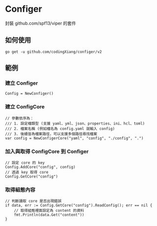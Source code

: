 # Configer
封裝 github.com/spf13/viper 的套件

## 如何使用
```
go get -u github.com/codingXiang/configer/v2
```

## 範例
### 建立 Configer
```
Config = NewConfiger()
```

### 建立 ConfigCore
```
// 參數依序為：
/// 1. 設定檔類型 (支援 yaml、yml、json、properties、ini、hcl、toml)
/// 2. 檔案名稱 (例如檔名為 config.yaml 就輸入 config)
/// 3. 後續皆為檔案路徑，可以支援多個路徑尋找檔案
var config = NewConfigerCore("yaml", "config", "./config", ".")
```

### 加入與取得 ConfigCore 到 Configer
```
// 設定 core 的 key
Config.AddCore("config", config)
// 透過 key 取得 core
Config.GetCore("config")
```

### 取得組態內容
```
// 判斷讀取 core 是否出現錯誤
if data, err := Config.GetCore("config").ReadConfig(); err == nil {
    // 取得組態裡面設定為 content 的資料
    fmt.Println(data.Get("content"))
}
```